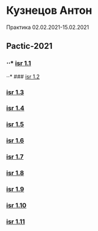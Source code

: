 # Кузнецов Антон
Практика 02.02.2021-15.02.2021

## Pactic-2021

### ⋅⋅* [isr 1.1](/isr-1.1/)

⋅⋅* ### [isr 1.2](isr-1.2/)

### [isr 1.3](/isr-1.3/)

### [isr 1.4](/isr-1.4/)

### [isr 1.5](/isr-1.5/)

### [isr 1.6](/isr-1.6/)

### [isr 1.7](/isr-1.7/)

### [isr 1.8](/isr-1.8/)

### [isr 1.9](/isr-1.9/)

### [isr 1.10](/isr-1.10/)

### [isr 1.11](/isr-1.11/)
